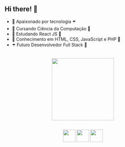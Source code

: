 ## Hi there! 👋

- 💜 Apaixonado por tecnologia ☂️
- 🔮 Cursando Ciência da Computação 👾
- 🍇 Estudando React JS 🍇
- 👾 Conhecimento em HTML, CSS, JavaScript e PHP 🔮
- ☂️ Futuro Desenvolvedor Full Stack 💜

##

<!-- Fiquem à vontade para copiar o código se quiserem <3 -->

<div align="center">
  
  <a href="https://github.com/helderjuann">
  <img height="200em" src="https://github-readme-stats.vercel.app/api?username=helderjuann&show_icons=true&theme=nightowl"/>
 
</div> <!-- dentro dessa div fica o GitHub stats, você só precisa copiar e mudar o username -->

##

<div align="center">  <!-- dentro dessa div tem os icons das redes sociais que você pode colocar a que quiser e mudar a cor também! -->
  
  <a href="https://instagram.com/helderprado7" target="_blank"><img src="https://img.shields.io/badge/-Instagram-9370DB?style=for-the-badge&logo=instagram&logoColor=white" target="_blank" height="40em"></a>
  <a href = "mailto:contatohelderjuan@gmail.com"><img src="https://img.shields.io/badge/-Gmail-9370DB?style=for-the-badge&logo=gmail&logoColor=white" target="_blank" height="40em"></a>
  <a href="https://www.linkedin.com/in/helder-juan-933957264/" target="_blank"><img src="https://img.shields.io/badge/-LinkedIn-9370DB?style=for-the-badge&logo=linkedin&logoColor=white" target="_blank" height="40em"></a> 
  
</div>

